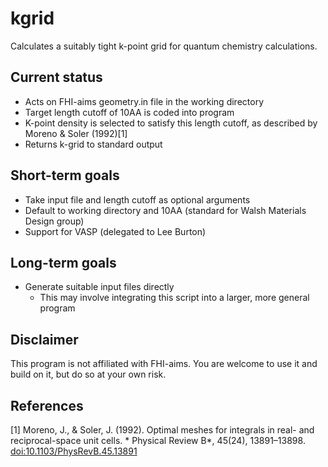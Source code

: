 kgrid
=====

Calculates a suitably tight k-point grid for quantum chemistry calculations.

Current status
--------------

* Acts on FHI-aims geometry.in file in the working directory
* Target length cutoff of 10AA is coded into program
* K-point density is selected to satisfy this length cutoff, as described by Moreno & Soler (1992)[1]
* Returns k-grid to standard output

Short-term goals
----------------

* Take input file and length cutoff as optional arguments
* Default to working directory and 10AA (standard for Walsh Materials Design group)
* Support for VASP (delegated to Lee Burton)

Long-term goals
---------------

* Generate suitable input files directly
    * This may involve integrating this script into a larger, more general program

Disclaimer
----------

This program is not affiliated with FHI-aims. You are welcome to use it and build on it, but do so at your own risk.

References
----------

[1] Moreno, J., & Soler, J. (1992). Optimal meshes for integrals in real- and reciprocal-space unit cells. * Physical Review B*, 45(24), 13891–13898. [doi:10.1103/PhysRevB.45.13891](http://dx.doi.org/10.1103/PhysRevB.45.13891)
